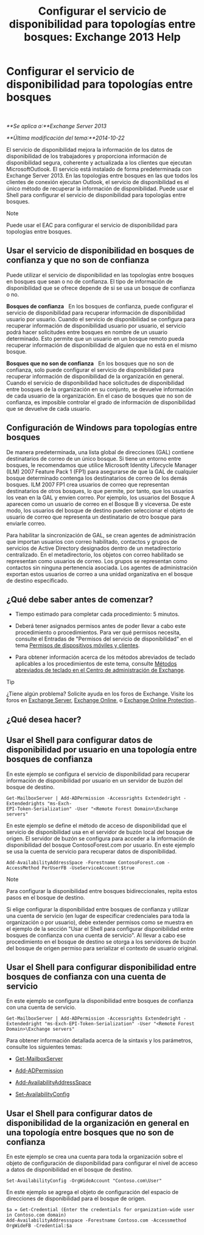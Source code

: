 ﻿---
title: 'Configurar el servicio de disponibilidad para topologías entre bosques: Exchange 2013 Help'
TOCTitle: Configurar el servicio de disponibilidad para topologías entre bosques
ms:assetid: f1e7d407-f0d3-47a7-8cc3-03c5980445d5
ms:mtpsurl: https://technet.microsoft.com/es-es/library/Bb125182(v=EXCHG.150)
ms:contentKeyID: 52062077
ms.date: 04/23/2018
mtps_version: v=EXCHG.150
ms.translationtype: HT
---

# Configurar el servicio de disponibilidad para topologías entre bosques

 

_**Se aplica a:**Exchange Server 2013_

_**Última modificación del tema:**2014-10-22_

El servicio de disponibilidad mejora la información de los datos de disponibilidad de los trabajadores y proporciona información de disponibilidad segura, coherente y actualizada a los clientes que ejecutan MicrosoftOutlook. El servicio está instalado de forma predeterminada con Exchange Server 2013. En las topologías entre bosques en las que todos los clientes de conexión ejecutan Outlook, el servicio de disponibilidad es el único método de recuperar la información de disponibilidad. Puede usar el Shell para configurar el servicio de disponibilidad para topologías entre bosques.


> [!NOTE]
> Puede usar el EAC para configurar el servicio de disponibilidad para topologías entre bosques.



## Usar el servicio de disponibilidad en bosques de confianza y que no son de confianza

Puede utilizar el servicio de disponibilidad en las topologías entre bosques en bosques que sean o no de confianza. El tipo de información de disponibilidad que se ofrece depende de si se usa un bosque de confianza o no.

**Bosques de confianza**   En los bosques de confianza, puede configurar el servicio de disponibilidad para recuperar información de disponibilidad usuario por usuario. Cuando el servicio de disponibilidad se configura para recuperar información de disponibilidad usuario por usuario, el servicio podrá hacer solicitudes entre bosques en nombre de un usuario determinado. Esto permite que un usuario en un bosque remoto pueda recuperar información de disponibilidad de alguien que no está en el mismo bosque.

**Bosques que no son de confianza**   En los bosques que no son de confianza, solo puede configurar el servicio de disponibilidad para recuperar información de disponibilidad de la organización en general. Cuando el servicio de disponibilidad hace solicitudes de disponibilidad entre bosques de la organización en su conjunto, se devuelve información de cada usuario de la organización. En el caso de bosques que no son de confianza, es imposible controlar el grado de información de disponibilidad que se devuelve de cada usuario.

## Configuración de Windows para topologías entre bosques

De manera predeterminada, una lista global de direcciones (GAL) contiene destinatarios de correo de un único bosque. Si tiene un entorno entre bosques, le recomendamos que utilice Microsoft Identity Lifecycle Manager (ILM) 2007 Feature Pack 1 (FP1) para asegurarse de que la GAL de cualquier bosque determinado contenga los destinatarios de correo de los demás bosques. ILM 2007 FP1 crea usuarios de correo que representan destinatarios de otros bosques, lo que permite, por tanto, que los usuarios los vean en la GAL y envíen correo. Por ejemplo, los usuarios del Bosque A aparecen como un usuario de correo en el Bosque B y viceversa. De este modo, los usuarios del bosque de destino pueden seleccionar el objeto de usuario de correo que representa un destinatario de otro bosque para enviarle correo.

Para habilitar la sincronización de GAL, se crean agentes de administración que importan usuarios con correo habilitado, contactos y grupos de servicios de Active Directory designados dentro de un metadirectorio centralizado. En el metadirectorio, los objetos con correo habilitado se representan como usuarios de correo. Los grupos se representan como contactos sin ninguna pertenencia asociada. Los agentes de administración exportan estos usuarios de correo a una unidad organizativa en el bosque de destino especificado.

## ¿Qué debe saber antes de comenzar?

  - Tiempo estimado para completar cada procedimiento: 5 minutos.

  - Deberá tener asignados permisos antes de poder llevar a cabo este procedimiento o procedimientos. Para ver qué permisos necesita, consulte el Entradas de "Permisos del servicio de disponibilidad" en el tema [Permisos de dispositivos móviles y clientes](clients-and-mobile-devices-permissions-exchange-2013-help.md).

  - Para obtener información acerca de los métodos abreviados de teclado aplicables a los procedimientos de este tema, consulte [Métodos abreviados de teclado en el Centro de administración de Exchange](keyboard-shortcuts-in-the-exchange-admin-center-exchange-online-protection-help.md).


> [!TIP]
> ¿Tiene algún problema? Solicite ayuda en los foros de Exchange. Visite los foros en <A href="https://go.microsoft.com/fwlink/p/?linkid=60612">Exchange Server</A>, <A href="https://go.microsoft.com/fwlink/p/?linkid=267542">Exchange Online</A>, o <A href="https://go.microsoft.com/fwlink/p/?linkid=285351">Exchange Online Protection</A>..



## ¿Qué desea hacer?

## Usar el Shell para configurar datos de disponibilidad por usuario en una topología entre bosques de confianza

En este ejemplo se configura el servicio de disponibilidad para recuperar información de disponibilidad por usuario en un servidor de buzón del bosque de destino.

    Get-MailboxServer | Add-ADPermission -Accessrights Extendedright -Extendedrights "ms-Exch-
    EPI-Token-Serialization" -User "<Remote Forest Domain>\Exchange servers"

En este ejemplo se define el método de acceso de disponibilidad que el servicio de disponibilidad usa en el servidor de buzón local del bosque de origen. El servidor de buzón se configura para acceder a la información de disponibilidad del bosque ContosoForest.com por usuario. En este ejemplo se usa la cuenta de servicio para recuperar datos de disponibilidad.

    Add-AvailabilityAddressSpace -Forestname ContosoForest.com -AccessMethod PerUserFB -UseServiceAccount:$true


> [!NOTE]
> Para configurar la disponibilidad entre bosques bidireccionales, repita estos pasos en el bosque de destino.



Si elige configurar la disponibilidad entre bosques de confianza y utilizar una cuenta de servicio (en lugar de especificar credenciales para toda la organización o por usuario), debe extender permisos como se muestra en el ejemplo de la sección "Usar el Shell para configurar disponibilidad entre bosques de confianza con una cuenta de servicio". Al llevar a cabo ese procedimiento en el bosque de destino se otorga a los servidores de buzón del bosque de origen permiso para serializar el contexto de usuario original.

## Usar el Shell para configurar disponibilidad entre bosques de confianza con una cuenta de servicio

En este ejemplo se configura la disponibilidad entre bosques de confianza con una cuenta de servicio.

    Get-MailboxServer | Add-ADPermission -Accessrights Extendedright -Extendedright "ms-Exch-EPI-Token-Serialization" -User "<Remote Forest Domain>\Exchange servers"

Para obtener información detallada acerca de la sintaxis y los parámetros, consulte los siguientes temas:

  - [Get-MailboxServer](https://technet.microsoft.com/es-es/library/bb123539\(v=exchg.150\))

  - [Add-ADPermission](https://technet.microsoft.com/es-es/library/bb124403\(v=exchg.150\))

  - [Add-AvailabilityAddressSpace](https://technet.microsoft.com/es-es/library/bb124122\(v=exchg.150\))

  - [Set-AvailabilityConfig](https://technet.microsoft.com/es-es/library/bb124103\(v=exchg.150\))

## Usar el Shell para configurar datos de disponibilidad de la organización en general en una topología entre bosques que no son de confianza

En este ejemplo se crea una cuenta para toda la organización sobre el objeto de configuración de disponibilidad para configurar el nivel de acceso a datos de disponibilidad en el bosque de destino.

    Set-AvailabilityConfig -OrgWideAccount "Contoso.com\User"

En este ejemplo se agrega el objeto de configuración del espacio de direcciones de disponibilidad para el bosque de origen.

    $a = Get-Credential (Enter the credentials for organization-wide user in Contoso.com domain)
    Add-AvailabilityAddressspace -Forestname Contoso.com -Accessmethod OrgWideFB -Credential:$a

